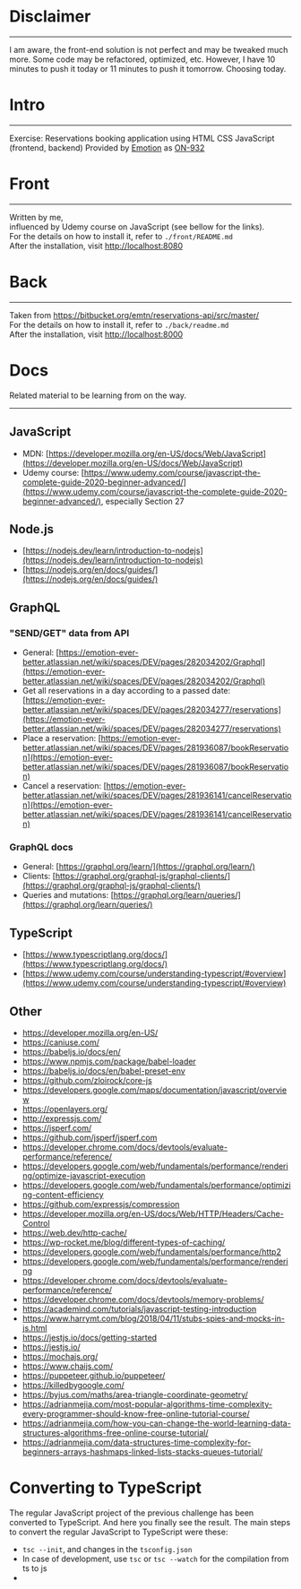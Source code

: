 # Disclaimer

---------------------------------------

I am aware, the front-end solution is not perfect and may be tweaked much more. Some code may be refactored, 
optimized, etc. However, I have 10 minutes to push it today or 11 minutes to push it tomorrow. Choosing today.  

# Intro

---------------------------------------

Exercise: Reservations booking application using HTML CSS JavaScript (frontend, backend)
Provided by [Emotion](https://emotion.lt/) as [ON-932](https://emotion-ever-better.atlassian.net/browse/ON-932)

# Front

---------------------------------------

Written by me,  
influenced by Udemy course on JavaScript (see bellow for the links).  
For the details on how to install it, refer to `./front/README.md`  
After the installation, visit [http://localhost:8080](http://localhost:8080)


# Back

---------------------------------------

Taken from https://bitbucket.org/emtn/reservations-api/src/master/  
For the details on how to install it, refer to `./back/readme.md`  
After the installation, visit [http://localhost:8000](http://localhost:8000)


# Docs

Related material to be learning from on the way.

---------------------------------------

## JavaScript 

- MDN: [https://developer.mozilla.org/en-US/docs/Web/JavaScript](https://developer.mozilla.org/en-US/docs/Web/JavaScript)
- Udemy course: [https://www.udemy.com/course/javascript-the-complete-guide-2020-beginner-advanced/](https://www.udemy.com/course/javascript-the-complete-guide-2020-beginner-advanced/), especially Section 27


## Node.js

- [https://nodejs.dev/learn/introduction-to-nodejs](https://nodejs.dev/learn/introduction-to-nodejs)
- [https://nodejs.org/en/docs/guides/](https://nodejs.org/en/docs/guides/)


## GraphQL

### "SEND/GET" data from API

- General: [https://emotion-ever-better.atlassian.net/wiki/spaces/DEV/pages/282034202/Graphql](https://emotion-ever-better.atlassian.net/wiki/spaces/DEV/pages/282034202/Graphql)
- Get all reservations in a day according to a passed date: [https://emotion-ever-better.atlassian.net/wiki/spaces/DEV/pages/282034277/reservations](https://emotion-ever-better.atlassian.net/wiki/spaces/DEV/pages/282034277/reservations)
- Place a reservation: [https://emotion-ever-better.atlassian.net/wiki/spaces/DEV/pages/281936087/bookReservation](https://emotion-ever-better.atlassian.net/wiki/spaces/DEV/pages/281936087/bookReservation)
- Cancel a reservation: [https://emotion-ever-better.atlassian.net/wiki/spaces/DEV/pages/281936141/cancelReservation](https://emotion-ever-better.atlassian.net/wiki/spaces/DEV/pages/281936141/cancelReservation)

### GraphQL docs  

- General: [https://graphql.org/learn/](https://graphql.org/learn/)
- Clients: [https://graphql.org/graphql-js/graphql-clients/](https://graphql.org/graphql-js/graphql-clients/)
- Queries and mutations: [https://graphql.org/learn/queries/](https://graphql.org/learn/queries/)

## TypeScript

- [https://www.typescriptlang.org/docs/](https://www.typescriptlang.org/docs/)
- [https://www.udemy.com/course/understanding-typescript/#overview](https://www.udemy.com/course/understanding-typescript/#overview)

## Other

- https://developer.mozilla.org/en-US/
- https://caniuse.com/
- https://babeljs.io/docs/en/
- https://www.npmjs.com/package/babel-loader
- https://babeljs.io/docs/en/babel-preset-env
- https://github.com/zloirock/core-js
- https://developers.google.com/maps/documentation/javascript/overview
- https://openlayers.org/
- http://expressjs.com/
- https://jsperf.com/
- https://github.com/jsperf/jsperf.com
- https://developer.chrome.com/docs/devtools/evaluate-performance/reference/
- https://developers.google.com/web/fundamentals/performance/rendering/optimize-javascript-execution
- https://developers.google.com/web/fundamentals/performance/optimizing-content-efficiency
- https://github.com/expressjs/compression
- https://developer.mozilla.org/en-US/docs/Web/HTTP/Headers/Cache-Control
- https://web.dev/http-cache/
- https://wp-rocket.me/blog/different-types-of-caching/
- https://developers.google.com/web/fundamentals/performance/http2
- https://developers.google.com/web/fundamentals/performance/rendering
- https://developer.chrome.com/docs/devtools/evaluate-performance/reference/
- https://developer.chrome.com/docs/devtools/memory-problems/
- https://academind.com/tutorials/javascript-testing-introduction
- https://www.harrymt.com/blog/2018/04/11/stubs-spies-and-mocks-in-js.html
- https://jestjs.io/docs/getting-started
- https://jestjs.io/
- https://mochajs.org/
- https://www.chaijs.com/
- https://puppeteer.github.io/puppeteer/
- https://killedbygoogle.com/
- https://byjus.com/maths/area-triangle-coordinate-geometry/
- https://adrianmejia.com/most-popular-algorithms-time-complexity-every-programmer-should-know-free-online-tutorial-course/
- https://adrianmejia.com/how-you-can-change-the-world-learning-data-structures-algorithms-free-online-course-tutorial/
- https://adrianmejia.com/data-structures-time-complexity-for-beginners-arrays-hashmaps-linked-lists-stacks-queues-tutorial/

# Converting to TypeScript

The regular JavaScript project of the previous challenge has been converted to TypeScript. And here you finally see the result.
The main steps to convert the regular JavaScript to TypeScript were these:  

- `tsc --init`, and changes in the `tsconfig.json`
- In case of development, use `tsc` or `tsc --watch` for the compilation from ts to js
- 